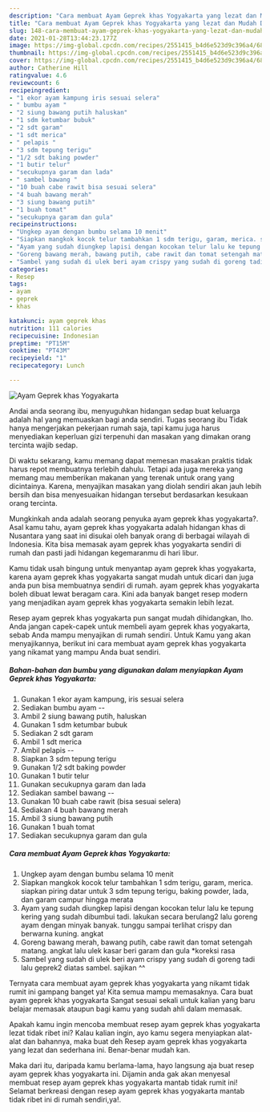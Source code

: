 ```yaml
---
description: "Cara membuat Ayam Geprek khas Yogyakarta yang lezat dan Mudah Dibuat"
title: "Cara membuat Ayam Geprek khas Yogyakarta yang lezat dan Mudah Dibuat"
slug: 148-cara-membuat-ayam-geprek-khas-yogyakarta-yang-lezat-dan-mudah-dibuat
date: 2021-01-28T13:44:23.177Z
image: https://img-global.cpcdn.com/recipes/2551415_b4d6e523d9c396a4/680x482cq70/ayam-geprek-khas-yogyakarta-foto-resep-utama.jpg
thumbnail: https://img-global.cpcdn.com/recipes/2551415_b4d6e523d9c396a4/680x482cq70/ayam-geprek-khas-yogyakarta-foto-resep-utama.jpg
cover: https://img-global.cpcdn.com/recipes/2551415_b4d6e523d9c396a4/680x482cq70/ayam-geprek-khas-yogyakarta-foto-resep-utama.jpg
author: Catherine Hill
ratingvalue: 4.6
reviewcount: 6
recipeingredient:
- "1 ekor ayam kampung iris sesuai selera"
- " bumbu ayam "
- "2 siung bawang putih haluskan"
- "1 sdm ketumbar bubuk"
- "2 sdt garam"
- "1 sdt merica"
- " pelapis "
- "3 sdm tepung terigu"
- "1/2 sdt baking powder"
- "1 butir telur"
- "secukupnya garam dan lada"
- " sambel bawang "
- "10 buah cabe rawit bisa sesuai selera"
- "4 buah bawang merah"
- "3 siung bawang putih"
- "1 buah tomat"
- "secukupnya garam dan gula"
recipeinstructions:
- "Ungkep ayam dengan bumbu selama 10 menit"
- "Siapkan mangkok kocok telur tambahkan 1 sdm terigu, garam, merica. siapkan piring datar untuk 3 sdm tepung terigu, baking powder, lada, dan garam campur hingga merata"
- "Ayam yang sudah diungkep lapisi dengan kocokan telur lalu ke tepung kering yang sudah dibumbui tadi. lakukan secara berulang2 lalu goreng ayam dengan minyak banyak. tunggu sampai terlihat crispy dan berwarna kuning. angkat"
- "Goreng bawang merah, bawang putih, cabe rawit dan tomat setengah matang. angkat lalu ulek kasar beri garam dan gula *koreksi rasa"
- "Sambel yang sudah di ulek beri ayam crispy yang sudah di goreng tadi lalu geprek2 diatas sambel. sajikan ^^"
categories:
- Resep
tags:
- ayam
- geprek
- khas

katakunci: ayam geprek khas 
nutrition: 111 calories
recipecuisine: Indonesian
preptime: "PT15M"
cooktime: "PT43M"
recipeyield: "1"
recipecategory: Lunch

---
```



![Ayam Geprek khas Yogyakarta](https://img-global.cpcdn.com/recipes/2551415_b4d6e523d9c396a4/680x482cq70/ayam-geprek-khas-yogyakarta-foto-resep-utama.jpg)

Andai anda seorang ibu, menyuguhkan hidangan sedap buat keluarga adalah hal yang memuaskan bagi anda sendiri. Tugas seorang ibu Tidak hanya mengerjakan pekerjaan rumah saja, tapi kamu juga harus menyediakan keperluan gizi terpenuhi dan masakan yang dimakan orang tercinta wajib sedap.

Di waktu  sekarang, kamu memang dapat memesan masakan praktis tidak harus repot membuatnya terlebih dahulu. Tetapi ada juga mereka yang memang mau memberikan makanan yang terenak untuk orang yang dicintainya. Karena, menyajikan masakan yang diolah sendiri akan jauh lebih bersih dan bisa menyesuaikan hidangan tersebut berdasarkan kesukaan orang tercinta. 



Mungkinkah anda adalah seorang penyuka ayam geprek khas yogyakarta?. Asal kamu tahu, ayam geprek khas yogyakarta adalah hidangan khas di Nusantara yang saat ini disukai oleh banyak orang di berbagai wilayah di Indonesia. Kita bisa memasak ayam geprek khas yogyakarta sendiri di rumah dan pasti jadi hidangan kegemaranmu di hari libur.

Kamu tidak usah bingung untuk menyantap ayam geprek khas yogyakarta, karena ayam geprek khas yogyakarta sangat mudah untuk dicari dan juga anda pun bisa membuatnya sendiri di rumah. ayam geprek khas yogyakarta boleh dibuat lewat beragam cara. Kini ada banyak banget resep modern yang menjadikan ayam geprek khas yogyakarta semakin lebih lezat.

Resep ayam geprek khas yogyakarta pun sangat mudah dihidangkan, lho. Anda jangan capek-capek untuk membeli ayam geprek khas yogyakarta, sebab Anda mampu menyajikan di rumah sendiri. Untuk Kamu yang akan menyajikannya, berikut ini cara membuat ayam geprek khas yogyakarta yang nikamat yang mampu Anda buat sendiri.

<!--inarticleads1-->

##### Bahan-bahan dan bumbu yang digunakan dalam menyiapkan Ayam Geprek khas Yogyakarta:

1. Gunakan 1 ekor ayam kampung, iris sesuai selera
1. Sediakan  bumbu ayam --
1. Ambil 2 siung bawang putih, haluskan
1. Gunakan 1 sdm ketumbar bubuk
1. Sediakan 2 sdt garam
1. Ambil 1 sdt merica
1. Ambil  pelapis --
1. Siapkan 3 sdm tepung terigu
1. Gunakan 1/2 sdt baking powder
1. Gunakan 1 butir telur
1. Gunakan secukupnya garam dan lada
1. Sediakan  sambel bawang --
1. Gunakan 10 buah cabe rawit (bisa sesuai selera)
1. Sediakan 4 buah bawang merah
1. Ambil 3 siung bawang putih
1. Gunakan 1 buah tomat
1. Sediakan secukupnya garam dan gula




<!--inarticleads2-->

##### Cara membuat Ayam Geprek khas Yogyakarta:

1. Ungkep ayam dengan bumbu selama 10 menit
1. Siapkan mangkok kocok telur tambahkan 1 sdm terigu, garam, merica. siapkan piring datar untuk 3 sdm tepung terigu, baking powder, lada, dan garam campur hingga merata
1. Ayam yang sudah diungkep lapisi dengan kocokan telur lalu ke tepung kering yang sudah dibumbui tadi. lakukan secara berulang2 lalu goreng ayam dengan minyak banyak. tunggu sampai terlihat crispy dan berwarna kuning. angkat
1. Goreng bawang merah, bawang putih, cabe rawit dan tomat setengah matang. angkat lalu ulek kasar beri garam dan gula *koreksi rasa
1. Sambel yang sudah di ulek beri ayam crispy yang sudah di goreng tadi lalu geprek2 diatas sambel. sajikan ^^




Ternyata cara membuat ayam geprek khas yogyakarta yang nikamt tidak rumit ini gampang banget ya! Kita semua mampu memasaknya. Cara buat ayam geprek khas yogyakarta Sangat sesuai sekali untuk kalian yang baru belajar memasak ataupun bagi kamu yang sudah ahli dalam memasak.

Apakah kamu ingin mencoba membuat resep ayam geprek khas yogyakarta lezat tidak ribet ini? Kalau kalian ingin, ayo kamu segera menyiapkan alat-alat dan bahannya, maka buat deh Resep ayam geprek khas yogyakarta yang lezat dan sederhana ini. Benar-benar mudah kan. 

Maka dari itu, daripada kamu berlama-lama, hayo langsung aja buat resep ayam geprek khas yogyakarta ini. Dijamin anda gak akan menyesal membuat resep ayam geprek khas yogyakarta mantab tidak rumit ini! Selamat berkreasi dengan resep ayam geprek khas yogyakarta mantab tidak ribet ini di rumah sendiri,ya!.

